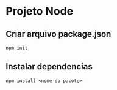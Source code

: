 # Projeto Node

## Criar arquivo package.json
```
npm init
```

## Instalar dependencias
```
npm install <nome do pacote>
```
